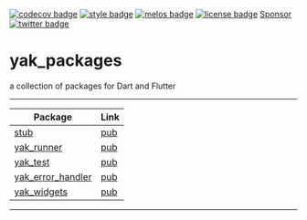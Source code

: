 [![codecov badge][]][codecov]
[![style badge][]][style]
[![melos badge][]][melos]
[![license badge][]][license]
<a class="github-button" href="https://github.com/sponsors/iapicca" data-color-scheme="no-preference: dark; light: light; dark: dark;" data-icon="octicon-heart" aria-label="Sponsor @iapicca on GitHub">Sponsor</a>
[![twitter badge][]][twitter]

# yak_packages

a collection of packages for Dart and Flutter

---

| Package | Link |
|--------|-----|
| [stub](https://github.com/iapicca/yak_packages/tree/master/packages/stub) | [pub](https://pub.dev/packages/stub) |
| [yak_runner](https://github.com/iapicca/yak_packages/tree/master/packages/yak_runner) | [pub](https://pub.dev/packages/yak_runner) |
| [yak_test](https://github.com/iapicca/yak_packages/tree/master/packages/yak_test) | [pub](https://pub.dev/packages/yak_test) |
| [yak_error_handler](https://github.com/iapicca/yak_packages/tree/master/packages/yak_error_handler) | [pub](https://pub.dev/packages/yak_error_handler) |
| [yak_widgets](https://github.com/iapicca/yak_packages/tree/master/packages/yak_widgets) | [pub](https://pub.dev/packages/yak_widgets) |
---



[codecov]: https://codecov.io/gh/iapicca/yak_packages
[codecov badge]: https://codecov.io/gh/iapicca/yak_packages/branch/master/graph/badge.svg?token=KVHDWICFU0
[style]: https://codecov.io/gh/iapicca/yak_packages/branch/master/graph/badge.svg?token=KVHDWICFU0
[style badge]: https://img.shields.io/badge/style-effective_dart-40c4ff.svg
[melos badge]: https://img.shields.io/badge/maintained%20with-melos-f700ff.svg
[melos]: https://github.com/invertase/melos
[license]: https://opensource.org/licenses/MIT
[license badge]: https://img.shields.io/badge/license-MIT-blue.svg
[twitter]: https://twitter.com/intent/follow?screen_name=yakforward
[twitter badge]: https://img.shields.io/twitter/follow/yakforward?label=twitter&style=social
